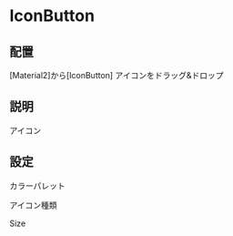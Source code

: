 # IconButton

## 配置

[Material2]から[IconButton]  アイコンをドラッグ&ドロップ

## 説明

アイコン　

## 設定

カラーパレット

アイコン種類

Size